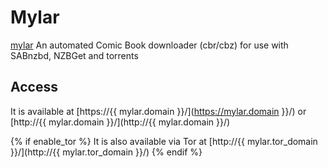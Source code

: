 # Mylar

[mylar](https://github.com/evilhero/mylar) An automated Comic Book downloader (cbr/cbz) for use with SABnzbd, NZBGet and torrents

## Access

It is available at [https://{{ mylar.domain }}/](https://mylar.domain }}/) or [http://{{ mylar.domain }}/](http://{{ mylar.domain }}/)

{% if enable_tor %}
It is also available via Tor at [http://{{ mylar.tor_domain }}/](http://{{ mylar.tor_domain }}/)
{% endif %}
